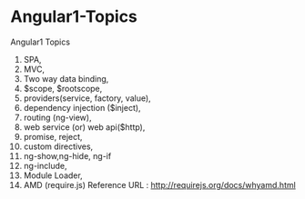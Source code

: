 # Angular1-Topics
Angular1 Topics

1. SPA, 
2. MVC,
3. Two way data binding,
4. $scope, $rootscope,
5. providers(service, factory, value),
6. dependency injection ($inject),
7. routing (ng-view),
8. web service (or) web api($http),
9. promise, reject,
10. custom directives,
11. ng-show,ng-hide, ng-if
12. ng-include,
13. Module Loader,
14. AMD (require.js)
Reference URL : http://requirejs.org/docs/whyamd.html
